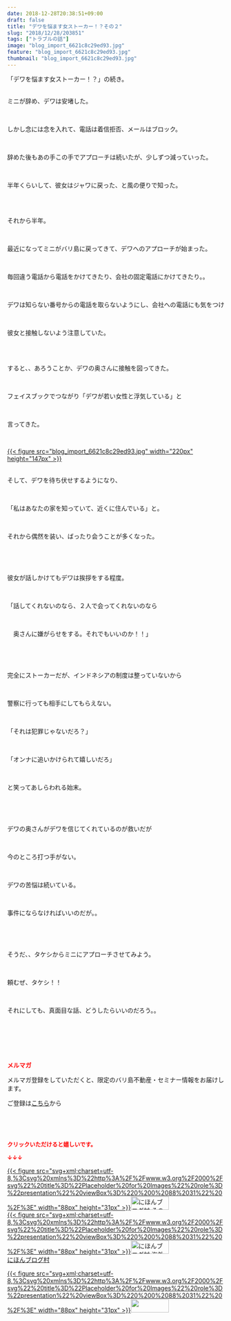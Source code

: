 ```yaml
---
date: 2018-12-28T20:38:51+09:00
draft: false
title: "デワを悩ます女ストーカー！？その２"
slug: "2018/12/28/203851"
tags: ["トラブルの話"]
image: "blog_import_6621c8c29ed93.jpg"
feature: "blog_import_6621c8c29ed93.jpg"
thumbnail: "blog_import_6621c8c29ed93.jpg"
---
```

<p>「デワを悩ます女ストーカー！？」の続き。</p><p><br/>ミニが辞め、デワは安堵した。</p><p> </p><p>しかし念には念を入れて、電話は着信拒否、メールはブロック。</p><p> </p><p>辞めた後もあの手この手でアプローチは続いたが、少しずつ減っていった。</p><p> </p><p>半年くらいして、彼女はジャワに戻った、と風の便りで知った。</p><p> </p><p><br/>それから半年。</p><p> </p><p>最近になってミニがバリ島に戻ってきて、デワへのアプローチが始まった。</p><p> </p><p>毎回違う電話から電話をかけてきたり、会社の固定電話にかけてきたり。。</p><p> </p><p>デワは知らない番号からの電話を取らないようにし、会社への電話にも気をつけ</p><p> </p><p>彼女と接触しないよう注意していた。</p><p> </p><p><br/>すると、、あろうことか、デワの奥さんに接触を図ってきた。</p><p> </p><p>フェイスブックでつながり「デワが若い女性と浮気している」と</p><p> </p><p>言ってきた。</p><p> </p><p><a href="blog_import_6621c8c29ed93.jpg">{{< figure src="blog_import_6621c8c29ed93.jpg" width="220px" height="147px" >}}</a></p><p><br/>そして、デワを待ち伏せするようになり、</p><p> </p><p>「私はあなたの家を知っていて、近くに住んでいる」と。</p><p> </p><p>それから偶然を装い、ばったり会うことが多くなった。</p><p> </p><p> </p><p>彼女が話しかけてもデワは挨拶をする程度。</p><p> </p><p>「話してくれないのなら、２人で会ってくれないのなら</p><p> </p><p>　奥さんに嫌がらせをする。それでもいいのか！！」</p><p> </p><p> </p><p>完全にストーカーだが、インドネシアの制度は整っていないから</p><p> </p><p>警察に行っても相手にしてもらえない。</p><p> </p><p>「それは犯罪じゃないだろ？」</p><p> </p><p>「オンナに追いかけられて嬉しいだろ」</p><p> </p><p>と笑ってあしらわれる始末。</p><p> </p><p> </p><p>デワの奥さんがデワを信じてくれているのが救いだが</p><p> </p><p>今のところ打つ手がない。</p><p> </p><p>デワの苦悩は続いている。</p><p> </p><p>事件にならなければいいのだが。。</p><p> </p><p> </p><p>そうだ、、タケシからミニにアプローチさせてみよう。</p><p> </p><p>頼むぜ、タケシ！！</p><p> </p><p>それにしても、真面目な話、どうしたらいいのだろう。。</p><p> </p><p> </p><p> </p><p><span style="font-weight: bold;"><span style="color: rgb(255, 0, 0);">メルマガ</span></span></p><p>メルマガ登録をしていただくと、限定のバリ島不動産・セミナー情報をお届けします。</p><p>ご登録は<a href="f9eeVI" target="_blank">こちら</a>から</p><p style="text-align: center;"> </p><p style="text-align: center;"> </p><p><font color="#ff0000" size="2"><strong>クリックいただけると嬉しいです。</strong></font></p><p><font color="#ff0000" size="2"><strong>↓↓↓</strong></font></p><p><a href="ranking.html?p_cid=01260127" id="&amp;blogmura_banner" target="_blank">{{< figure src="svg+xml;charset=utf-8,%3Csvg%20xmlns%3D%22http%3A%2F%2Fwww.w3.org%2F2000%2Fsvg%22%20title%3D%22Placeholder%20for%20Images%22%20role%3D%22presentation%22%20viewBox%3D%220%200%2088%2031%22%20%2F%3E" width="88px" height="31px" >}}<noscript><img alt="にほんブログ村 その他生活ブログ 不動産投資へ" border="0" height="31" src="https://img-proxy.blog-video.jp/images?url=http%3A%2F%2Flife.blogmura.com%2Fhudousantoushi%2Fimg%2Fhudousantoushi88_31.gif" width="88"></noscript></a><br/><a href="ranking.html?p_cid=01260127" target="_blank">{{< figure src="svg+xml;charset=utf-8,%3Csvg%20xmlns%3D%22http%3A%2F%2Fwww.w3.org%2F2000%2Fsvg%22%20title%3D%22Placeholder%20for%20Images%22%20role%3D%22presentation%22%20viewBox%3D%220%200%2088%2031%22%20%2F%3E" width="88px" height="31px" >}}<noscript><img alt="にほんブログ村 海外生活ブログ バリ島情報へ" border="0" height="31" src="https://img-proxy.blog-video.jp/images?url=http%3A%2F%2Foverseas.blogmura.com%2Fbali%2Fimg%2Fbali88_31.gif" width="88"></noscript></a><br/><a href="ranking.html?p_cid=01260127" target="_blank">にほんブログ村</a></p><p><a href="link.php?1804582" title="人気ブログランキングへ">{{< figure src="svg+xml;charset=utf-8,%3Csvg%20xmlns%3D%22http%3A%2F%2Fwww.w3.org%2F2000%2Fsvg%22%20title%3D%22Placeholder%20for%20Images%22%20role%3D%22presentation%22%20viewBox%3D%220%200%2088%2031%22%20%2F%3E" width="88px" height="31px" >}}<noscript><img border="0" height="31" src="https://blog.with2.net/img/banner/banner_22.gif" width="88"></noscript></a></p><p> </p>

